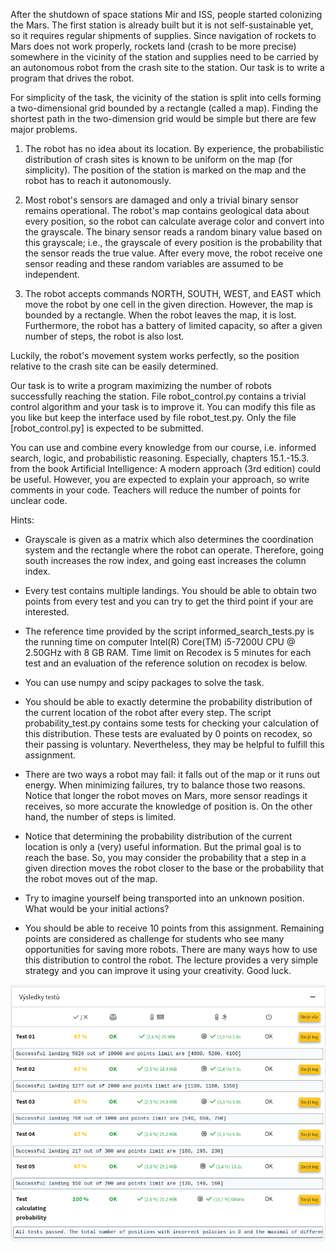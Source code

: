 After the shutdown of space stations Mir and ISS, people started colonizing the Mars.
The first station is already built but it is not self-sustainable yet, so it requires regular shipments of supplies.
Since navigation of rockets to Mars does not work properly, rockets land (crash to be more precise) somewhere in the vicinity of the station
and supplies need to be carried by an autonomous robot from the crash site to the station.
Our task is to write a program that drives the robot.

For simplicity of the task, the vicinity of the station is split into cells forming a two-dimensional grid bounded by a rectangle (called a map).
Finding the shortest path in the two-dimension grid would be simple but there are few major problems.

1. The robot has no idea about its location. 
By experience, the probabilistic distribution of crash sites is known to be uniform on the map (for simplicity).
The position of the station is marked on the map and the robot has to reach it autonomously.

1. Most robot's sensors are damaged and only a trivial binary sensor remains operational.
The robot's map contains geological data about every position, so the robot can calculate average color and convert into the grayscale.
The binary sensor reads a random binary value based on this grayscale; i.e., the grayscale of every position is the probability that the sensor reads the true value.
After every move, the robot receive one sensor reading and these random variables are assumed to be independent.

1. The robot accepts commands NORTH, SOUTH, WEST, and EAST which move the robot by one cell in the given direction.
However, the map is bounded by a rectangle.
When the robot leaves the map, it is lost.
Furthermore, the robot has a battery of limited capacity, so after a given number of steps, the robot is also lost.

Luckily, the robot's movement system works perfectly, so the position relative to the crash site can be easily determined.

Our task is to write a program maximizing the number of robots successfully reaching the station.
File robot_control.py contains a trivial control algorithm and your task is to improve it.
You can modify this file as you like but keep the interface used by file robot_test.py.
Only the file [robot_control.py] is expected to be submitted.

You can use and combine every knowledge from our course, i.e. informed search, logic, and probabilistic reasoning.
Especially, chapters 15.1.-15.3. from the book Artificial Intelligence: A modern approach (3rd edition) could be useful.
However, you are expected to explain your approach, so write comments in your code.
Teachers will reduce the number of points for unclear code.

Hints:
* Grayscale is given as a matrix which also determines the coordination system and the rectangle where the robot can operate.
Therefore, going south increases the row index, and going east increases the column index.

* Every test contains multiple landings.
You should be able to obtain two points from every test and you can try to get the third point if your are interested.

* The reference time provided by the script informed_search_tests.py is the running time on computer Intel(R) Core(TM) i5-7200U CPU @ 2.50GHz with 8 GB RAM. 
Time limit on Recodex is 5 minutes for each test and an evaluation of the reference solution on recodex is below.

* You can use numpy and scipy packages to solve the task.

* You should be able to exactly determine the probability distribution of the current location of the robot after every step.
The script probability_test.py contains some tests for checking your calculation of this distribution.
These tests are evaluated by 0 points on recodex, so their passing is voluntary. Nevertheless, they may be helpful to fulfill this assignment.

* There are two ways a robot may fail: it falls out of the map or it runs out energy.
When minimizing failures, try to balance those two reasons.
Notice that longer the robot moves on Mars, more sensor readings it receives, so more accurate the knowledge of position is.
On the other hand, the number of steps is limited.

* Notice that determining the probability distribution of the current location is only a (very) useful information.
But the primal goal is to reach the base.
So, you may consider the probability that a step in a given direction moves the robot closer to the base or the probability that the robot moves out of the map.

* Try to imagine yourself being transported into an unknown position.
What would be your initial actions?

* You should be able to receive 10 points from this assignment.
Remaining points are considered as challenge for students who see many opportunities for saving more robots.
There are many ways how to use this distribution to control the robot. 
The lecture provides a very simple strategy and you can improve it using your creativity. Good luck.

![evaluation](reference_evaluation_on_recodex.png "Evaluation of a reference solution on recodex")
